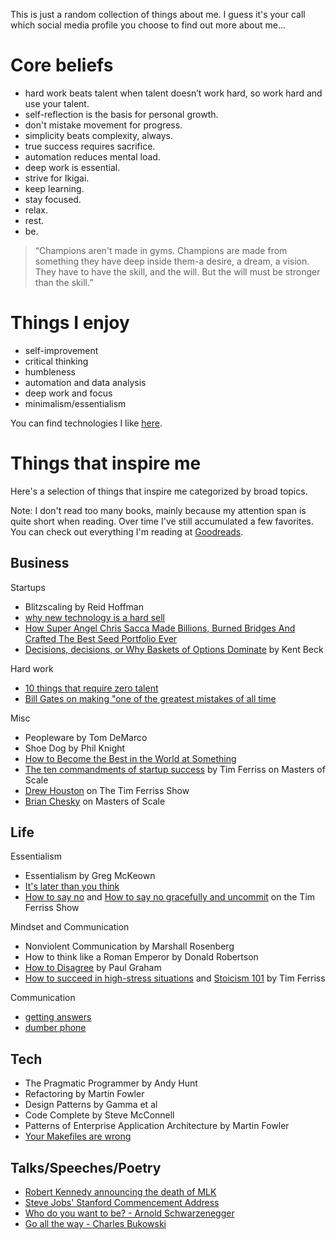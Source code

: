 <!--
.. title: About me
.. slug: human
.. date: 2020-02-25 11:03:11 UTC+01:00
.. tags: 
.. category: 
.. link: 
.. description: 
.. type: text
-->

This is just a random collection of things about me.
I guess it's your call which social media profile you choose to find out more about me...


# Core beliefs

- hard work beats talent when talent doesn’t work hard, so work hard and use your talent.
- self-reflection is the basis for personal growth.
- don't mistake movement for progress.
- simplicity beats complexity, always.
- true success requires sacrifice.
- automation reduces mental load.
- deep work is essential.
- strive for Ikigai.
- keep learning.
- stay focused.
- relax.
- rest.
- be.

> “Champions aren't made in gyms. Champions are made from something they have deep inside them-a desire, a dream, a vision. They have to have the skill, and the will. But the will must be stronger than the skill.” 

# Things I enjoy

- self-improvement
- critical thinking
- humbleness
- automation and data analysis
- deep work and focus
- minimalism/essentialism

You can find technologies I like [here](/techie).

# Things that inspire me
Here's a selection of things that inspire me categorized by broad topics.

Note: 
I don't read too many books, mainly because my attention span is quite short when reading.
Over time I've still accumulated a few favorites.
You can check out everything I'm reading at [Goodreads](https://www.goodreads.com/karllorey).

## Business

Startups

- Blitzscaling by Reid Hoffman
- [why new technology is a hard sell](https://www.collaborativefund.com/blog/tech/)
- [How Super Angel Chris Sacca Made Billions, Burned Bridges And Crafted The Best Seed Portfolio Ever](https://www.forbes.com/sites/alexkonrad/2015/03/25/how-venture-cowboy-chris-sacca-made-billions/)
- [Decisions, decisions, or Why Baskets of Options Dominate](https://medium.com/@kentbeck_7670/decisions-decisions-or-why-baskets-of-options-dominate-9ac63658b593) by Kent Beck

Hard work

- [10 things that require zero talent](https://mollyfletcher.com/zero-talent/)
- [Bill Gates on making "one of the greatest mistakes of all time](https://techcrunch.com/2019/06/22/bill-gates-on-making-one-of-the-greatest-mistakes-of-all-time/)

Misc

- Peopleware by Tom DeMarco
- Shoe Dog by Phil Knight
- [How to Become the Best in the World at Something](https://forge.medium.com/how-to-become-the-best-in-the-world-at-something-f1b658f93428)
- [The ten commandments of startup success](https://mastersofscale.com/tim-ferriss-ten-commandments-of-startup-success/) by Tim Ferriss on Masters of Scale
- [Drew Houston](https://tim.blog/2018/08/27/drew-houston/) on The Tim Ferriss Show
- [Brian Chesky](https://mastersofscale.com/brian-chesky-handcrafted/) on Masters of Scale

## Life
Essentialism

- Essentialism by Greg McKeown
- [It's later than you think](https://www.linkedin.com/pulse/its-later-than-you-think-j-r-storment/)
- [How to say no](https://tim.blog/2017/11/25/how-to-say-no/) and [How to say no gracefully and uncommit](https://tim.blog/2018/07/19/essentialism/) on the Tim Ferriss Show

Mindset and Communication

- Nonviolent Communication by Marshall Rosenberg
- How to think like a Roman Emperor by Donald Robertson
- [How to Disagree](http://www.paulgraham.com/disagree.html) by Paul Graham
- [How to succeed in high-stress situations](https://tim.blog/2018/06/10/how-to-succeed-in-high-stress-situations/) and [Stoicism 101](https://tim.blog/2009/04/13/stoicism-101-a-practical-guide-for-entrepreneurs/) by Tim Ferriss

Communication

- [getting answers](https://www.mikeash.com/getting_answers.html)
- [dumber phone](https://nomasters.io/posts/dumber-phone/)

## Tech
- The Pragmatic Programmer by Andy Hunt
- Refactoring by Martin Fowler
- Design Patterns by Gamma et al
- Code Complete by Steve McConnell
- Patterns of Enterprise Application Architecture by Martin Fowler
- [Your Makefiles are wrong](https://tech.davis-hansson.com/p/make/)

## Talks/Speeches/Poetry

- [Robert Kennedy announcing the death of MLK](https://www.youtube.com/watch?v=GoKzCff8Zbs)
- [Steve Jobs' Stanford Commencement Address](https://www.youtube.com/watch?v=UF8uR6Z6KLc)
- [Who do you want to be? - Arnold Schwarzenegger](https://www.youtube.com/watch?v=R1JBQMXbN2k)
- [Go all the way - Charles Bukowski](https://www.youtube.com/watch?v=KL2T0XRzWUI)